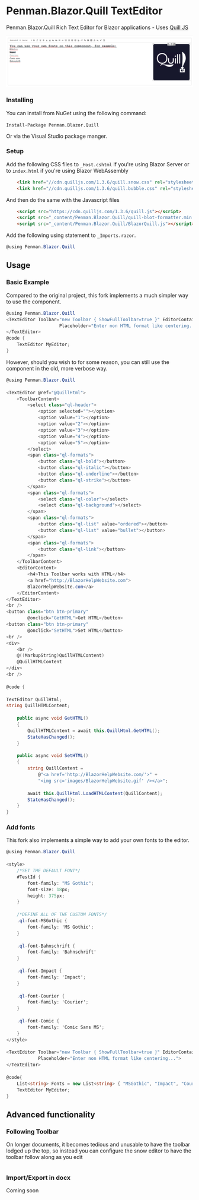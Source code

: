 # Penman.Blazor.Quill TextEditor
Penman.Blazor.Quill Rich Text Editor for Blazor applications - Uses [Quill JS](https://quilljs.com/ "Quill JS.com")

![Screenshot](Screenshot.png)


### Installing

You can install from NuGet using the following command:

`Install-Package Penman.Blazor.Quill`

Or via the Visual Studio package manger.

### Setup
Add the following CSS files to `_Host.cshtml` if you're using Blazor Server or to `index.html` if you're using Blazor WebAssembly

```html
    <link href="//cdn.quilljs.com/1.3.6/quill.snow.css" rel="stylesheet">
    <link href="//cdn.quilljs.com/1.3.6/quill.bubble.css" rel="stylesheet">
```
And then do the same with the Javascript files

```html
    <script src="https://cdn.quilljs.com/1.3.6/quill.js"></script>
    <script src="_content/Penman.Blazor.Quill/quill-blot-formatter.min.js"></script>
    <script src="_content/Penman.Blazor.Quill/BlazorQuill.js"></script>
```

Add the following using statement to `_Imports.razor`.

```cs
@using Penman.Blazor.Quill
```

## Usage

### Basic Example
Compared to the original project, this fork implements a much simpler way to use the component.

```cs
@using Penman.Blazor.Quill
<TextEditor Toolbar="new Toolbar { ShowFullToolbar=true }" EditorContainerId="TestId" @ref="@MyEditor"
                    Placeholder="Enter non HTML format like centering...">
</TextEditor>
@code { 
	TextEditor MyEditor;
}

```

However, should you wish to for some reason, you can still use the component in the old, more verbose way.

```cs
@using Penman.Blazor.Quill

<TextEditor @ref="@QuillHtml">
    <ToolbarContent>
        <select class="ql-header">
            <option selected=""></option>
            <option value="1"></option>
            <option value="2"></option>
            <option value="3"></option>
            <option value="4"></option>
            <option value="5"></option>
        </select>
        <span class="ql-formats">
            <button class="ql-bold"></button>
            <button class="ql-italic"></button>
            <button class="ql-underline"></button>
            <button class="ql-strike"></button>
        </span>
        <span class="ql-formats">
            <select class="ql-color"></select>
            <select class="ql-background"></select>
        </span>
        <span class="ql-formats">
            <button class="ql-list" value="ordered"></button>
            <button class="ql-list" value="bullet"></button>
        </span>
        <span class="ql-formats">
            <button class="ql-link"></button>
        </span>
    </ToolbarContent>
    <EditorContent>
        <h4>This Toolbar works with HTML</h4>
        <a href="http://BlazorHelpWebsite.com">
        BlazorHelpWebsite.com</a>
    </EditorContent>
</TextEditor>
<br />
<button class="btn btn-primary" 
        @onclick="GetHTML">Get HTML</button>
<button class="btn btn-primary"
        @onclick="SetHTML">Set HTML</button>
<br />
<div>
    <br />
    @((MarkupString)QuillHTMLContent)
    @QuillHTMLContent
</div>
<br />

@code {

TextEditor QuillHtml;
string QuillHTMLContent;

    public async void GetHTML()
    {
        QuillHTMLContent = await this.QuillHtml.GetHTML();
        StateHasChanged();
    }

    public async void SetHTML()
    {
        string QuillContent =
            @"<a href='http://BlazorHelpWebsite.com/'>" +
            "<img src='images/BlazorHelpWebsite.gif' /></a>";

        await this.QuillHtml.LoadHTMLContent(QuillContent);
        StateHasChanged();
    }
}
```

### Add fonts
This fork also implements a simple way to add your own fonts to the editor.

```cs
@using Penman.Blazor.Quill

<style>
    /*SET THE DEFAULT FONT*/
    #TestId {
        font-family: "MS Gothic";
        font-size: 18px;
        height: 375px;
    }

    /*DEFINE ALL OF THE CUSTOM FONTS*/
    .ql-font-MSGothic {
        font-family: 'MS Gothic';
    }

    .ql-font-Bahnschrift {
        font-family: 'Bahnschrift'
    }

    .ql-font-Impact {
        font-family: 'Impact';
    }

    .ql-font-Courier {
        font-family: 'Courier';
    }

    .ql-font-Comic {
        font-family: 'Comic Sans MS';
    }
</style>

<TextEditor Toolbar="new Toolbar { ShowFullToolbar=true }" EditorContainerId="TestId" @ref="@MyEditor" Fonts="Fonts"
            Placeholder="Enter non HTML format like centering...">
</TextEditor>

@code{
    List<string> Fonts = new List<string> { "MSGothic", "Impact", "Courier", "Comic", "Bahnschrift" }; //be sure to set the default font as the first in the list
    TextEditor MyEditor;
}

```
## Advanced functionality

### Following Toolbar

On longer documents, it becomes tedious and unusable to have the toolbar lodged up the top, so instead you can configure the snow editor to have the toolbar follow along as you edit

```

```

### Import/Export in docx
Coming soon
